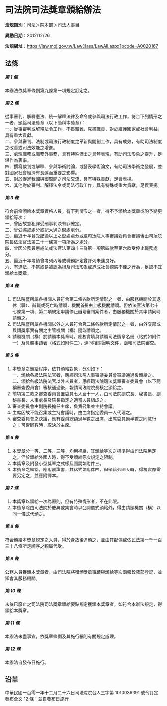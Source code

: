 # 司法院司法獎章頒給辦法

**法規類別**：司法＞院本部＞司法人事目

**異動日期**：2012/12/26  

**法規網址**：https://law.moj.gov.tw/LawClass/LawAll.aspx?pcode=A0020167





## 法條
##### 第 1 條
本辦法依獎章條例第九條第一項規定訂定之。

##### 第 2 條
從事審判、解釋憲法、統一解釋法律及命令或參與司法行政工作，符合下列情形之一者，頒給司法獎章（以下簡稱本獎章）：  
一、從事審判或解釋法令工作，不畏艱難，克盡職責，對於維護國家或社會利益，具有重大貢獻。  
二、參與審判、法制或司法行政制度之革新與開創工作，具有成效，有助司法制度之改善或司法效能之增進。  
三、處理職務或職務外事務，具有特殊傑出之具體表現，有助司法形象之提升，足堪作為表率。  
四、撰寫裁判或解釋、參與學術討論，或發表學術論文，有助司法學術之發展，並對國家社會經濟有長遠而重要之影響。  
五、對於促進我國與國際間之司法交流，具有特殊貢獻，足資表揚。  
六、其他對於審判、解釋法令或司法行政工作，具有特殊或重大貢獻，足資表揚。

##### 第 3 條
符合前條頒給本獎章資格人員，有下列情形之一者，得不予頒給本獎章或酌予變更頒給等次：  
一、曾因故意犯罪受刑事判決有罪確定。  
二、曾受懲戒處分或記大過之懲處處分。  
三、最近十年曾受記過以上之懲處處分或經司法院人事審議委員會審議後由司法院院長依法官法第二十一條第一項所為之處分。  
四、曾因公務員懲戒法或法官法第四十三條第一項第四款至第六款受停止職務處分。  
五、最近十年考績曾考列丙等或職務評定曾評列未達良好。  
六、有違法、不當或易被認為損及司法形象或造成社會觀感不佳之行為，足認不宜頒給本獎章。

##### 第 4 條
1. 司法院暨所屬各機關人員符合第二條各款所定情形之一者，由服務機關於其退休（職）、辭職或死亡時請頒，機關首長由上級機關請頒。但依法官法第七十七條第一項、第二項規定申請停止辦理審判案件者，由服務機關於其申請同時請頒之。
1. 司法院暨所屬各機關以外之人員符合第二條各款所定情形之一者，由外交部或與請獎事實有關之主管機關（構）隨時請頒之。
1. 請頒機關（構）於請頒本獎章時，應核實填具請頒司法獎章名冊（格式如附件一）及具體事蹟表（格式如附件二），連同相關證明文件，函報司法院審查。

##### 第 5 條
1. 本獎章之頒給程序，依其頒給對象，分別如下：  
一、頒給各級法院法官者，應經司法院人事審議委員會審議通過後頒給之。  
二、頒給各級法院法官以外人員者，應經司法院司法獎章審查委員會（以下簡稱審查委員會）審核通過後，報請司法院院長核定頒給之。
1. 前項第二款之審查委員會置委員七人至十一人，由司法院副院長、秘書長、副秘書長、人事處長及院長指定之適當人員組成之。
1. 審查委員會由副院長擔任主席，負責召集並主持會議。
1. 主席因故不能召集或主持會議時，由主席指定委員一人代理之。
1. 審查委員會之決議，應有委員總額過半數之出席，出席委員過半數之同意行之；可否同數時，取決於主席。

##### 第 6 條
1. 本獎章分一等、二等、三等，均用襟綬，其頒給等次之標準得由司法院另定之。但於頒給外國人時，得不受頒給等次規定之限制。
1. 本獎章及附發小型獎章之式樣及圖說如附件三。
1. 本獎章之頒給，應附發證書，其格式如附件四。但頒給外國人時，得視實際需要另定之，並應附譯本。

##### 第 7 條
1. 本獎章以頒給一次為原則。但有特殊情形者，不在此限。
1. 本獎章除由司法院於慶典或集會時以公開儀式頒給外，得由請頒機關（構）以同一儀式代頒之。

##### 第 8 條
符合頒給本獎章規定之人員，得於身故後追頒之，並由其配偶或依民法第一千一百三十八條所定順序之親屬代受。

##### 第 9 條
公務人員獲頒本獎章者，由司法院將獲頒獎章事蹟與頒給等次函報銓敘部登記，並知會其服務機關。

##### 第 10 條
未依已廢止之司法院司法獎章頒給要點規定獲頒本獎章者，如符合本辦法規定，得頒給本獎章。

##### 第 11 條
本辦法未盡事宜，依獎章條例及其施行細則有關規定辦理。

##### 第 12 條
本辦法自發布日施行。

## 沿革
中華民國一百零一年十二月二十六日司法院院台人三字第 1010036391 號令訂定發布全文 12 條；並自發布日施行
